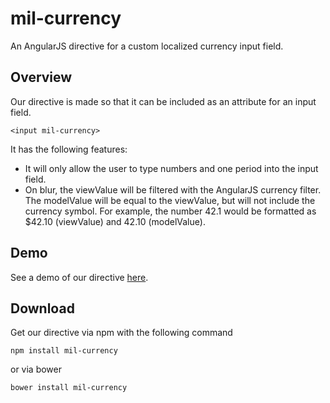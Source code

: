 # mil-currency
An AngularJS directive for a custom localized currency input field.

## Overview
Our directive is made so that it can be included as an attribute for an input field.
```
<input mil-currency>
```
It has the following features:
- It will only allow the user to type numbers and one period into the input field.
- On blur, the viewValue will be filtered with the AngularJS currency filter. The modelValue will be equal to the viewValue, but will not include the currency symbol. For example, the number 42.1 would be formatted as $42.10 (viewValue) and 42.10 (modelValue).

## Demo
See a demo of our directive [here](http://plnkr.co/edit/02eQG9aXahn0ntJP8fBu?p=preview).

## Download
Get our directive via npm with the following command
```
npm install mil-currency
```
or via bower
```
bower install mil-currency
```
